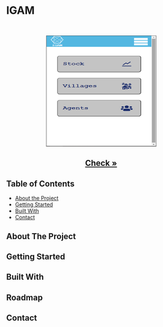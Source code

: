 # IGAM

<br />

<p align = "center">
  <img src= 'image1.png'  width="295" height="295" />
</p>
  <h2 align="center"><a href=''><strong>Check »</strong></a>

<!-- TABLE OF CONTENTS -->

## Table of Contents

- [About the Project](#about-the-project)
- [Getting Started](#getting-started)
- [Built With](#built-with)
- [Contact](#contact)

<!-- ABOUT THE PROJECT -->

## About The Project




<!-- GETTING STARTED -->

## Getting Started



## Built With





## Roadmap





## Contact

